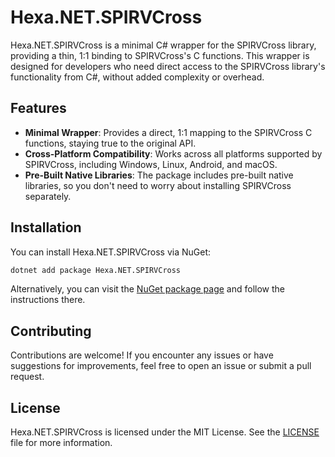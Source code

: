 # Hexa.NET.SPIRVCross

Hexa.NET.SPIRVCross is a minimal C# wrapper for the SPIRVCross library, providing a thin, 1:1 binding to SPIRVCross's C functions. This wrapper is designed for developers who need direct access to the SPIRVCross library's functionality from C#, without added complexity or overhead.

## Features

- **Minimal Wrapper**: Provides a direct, 1:1 mapping to the SPIRVCross C functions, staying true to the original API.
- **Cross-Platform Compatibility**: Works across all platforms supported by SPIRVCross, including Windows, Linux, Android, and macOS.
- **Pre-Built Native Libraries**: The package includes pre-built native libraries, so you don't need to worry about installing SPIRVCross separately.

## Installation

You can install Hexa.NET.SPIRVCross via NuGet:

```bash
dotnet add package Hexa.NET.SPIRVCross
```

Alternatively, you can visit the [NuGet package page](https://www.nuget.org/packages/Hexa.NET.SPIRVCross) and follow the instructions there.

## Contributing

Contributions are welcome! If you encounter any issues or have suggestions for improvements, feel free to open an issue or submit a pull request.

## License

Hexa.NET.SPIRVCross is licensed under the MIT License. See the [LICENSE](https://github.com/HexaEngine/Hexa.NET.SPIRVCross/blob/master/LICENSE.txt) file for more information.
